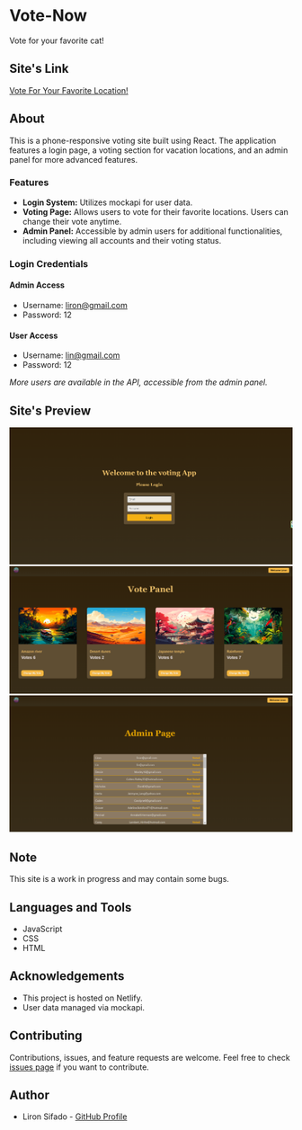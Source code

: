 # Vote-Now

Vote for your favorite cat!

## Site's Link
[Vote For Your Favorite Location!](https://sifadovote.netlify.app/login/)

## About
This is a phone-responsive voting site built using React. The application features a login page, a voting section for vacation locations, and an admin panel for more advanced features. 

### Features
- **Login System:** Utilizes mockapi for user data.
- **Voting Page:** Allows users to vote for their favorite locations. Users can change their vote anytime.
- **Admin Panel:** Accessible by admin users for additional functionalities, including viewing all accounts and their voting status.

### Login Credentials

#### Admin Access
- Username: liron@gmail.com
- Password: 12

#### User Access
- Username: lin@gmail.com
- Password: 12

_More users are available in the API, accessible from the admin panel._

## Site's Preview
![Alt text](../vote/src/res/img/login.PNG) ![Alt text](../vote/src/res/img/vote.PNG) ![Alt text](../vote/src/res/img/admin.PNG)

## Note
This site is a work in progress and may contain some bugs.

## Languages and Tools
- JavaScript
- CSS
- HTML

## Acknowledgements
- This project is hosted on Netlify.
- User data managed via mockapi.

## Contributing
Contributions, issues, and feature requests are welcome. Feel free to check [issues page](link-to-your-repo-issues) if you want to contribute.

## Author
- Liron Sifado - [GitHub Profile](https://github.com/LironSif/Voting-App)

